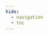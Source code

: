 ```yaml
---
hide:
  - navigation 
  - toc        
---
```



 <script src="https://bibbase.org/show?bib=https://sagelab.io/bib/SAGE-Lab.bib&jsonp=1"></script> 

